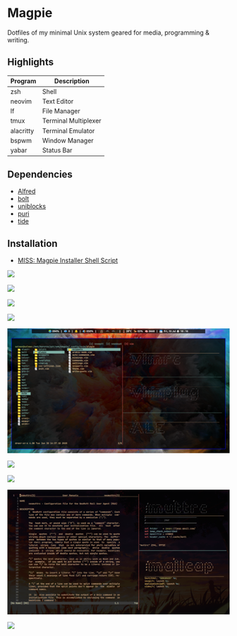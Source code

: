 # Magpie

Dotfiles of my minimal Unix system geared for media, programming & writing.

## Highlights

| Program   | Description          |
| --------- | -------------------- |
| zsh       | Shell                |
| neovim    | Text Editor          |
| lf        | File Manager         |
| tmux      | Terminal Multiplexer |
| alacritty | Terminal Emulator    |
| bspwm     | Window Manager       |
| yabar     | Status Bar           |

## Dependencies

-  [Alfred](https://github.com/salman-abedin/alfred)
-  [bolt](https://github.com/salman-abedin/bolt)
-  [uniblocks](https://github.com/salman-abedin/uniblocks)
-  [puri](https://github.com/salman-abedin/puri)
-  [tide](https://github.com/salman-abedin/tide)

## Installation

-  [MISS: Magpie Installer Shell Script](https://github.com/salman-abedin/miss)

![](https://cloud.disroot.org/s/KC3TTZdzW4dpBBx/preview)

![](https://cloud.disroot.org/s/YHjELDteXdqYdqn/preview)

![](https://cloud.disroot.org/s/DNQmrBn5B2b56zP/preview)

![](https://cloud.disroot.org/s/QDigqQjTKe42dGa/preview)

![](.local/share/preview/vim.png)

![](https://cloud.disroot.org/s/t258xjFrkm5fF9Q/preview)

![](https://cloud.disroot.org/s/Gq69DEEcr9xJxNb/preview)

![](.local/share/preview/mutt.png)

![](https://cloud.disroot.org/s/tBFxaXaL8CWqSQE/preview)
